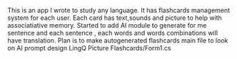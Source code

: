 This is an app I wrote to study any language. It has flashcards management system for each user. Each card has text,sounds and picture to help with associatiative memory. 
Started to add AI module to generate for me sentence and each sentence , each words and words combinations will have translation.
Plan is to make autogenerated flashcards
main file to look on AI prompt design 
LingQ Picture Flashcards/Form1.cs
